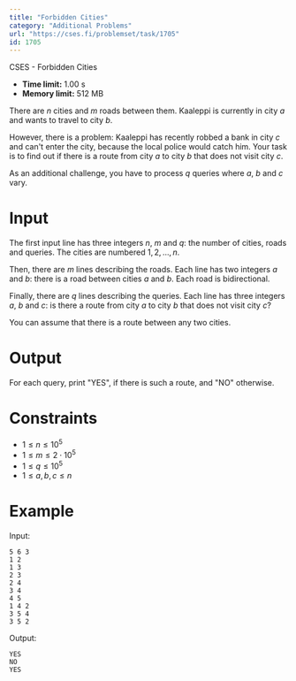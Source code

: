 ```yaml
---
title: "Forbidden Cities"
category: "Additional Problems"
url: "https://cses.fi/problemset/task/1705"
id: 1705
---
```


CSES - Forbidden Cities

  * **Time limit:** 1.00 s
  * **Memory limit:** 512 MB

There are $n$ cities and $m$ roads between them. Kaaleppi is currently in city
$a$ and wants to travel to city $b$.

However, there is a problem: Kaaleppi has recently robbed a bank in city $c$
and can't enter the city, because the local police would catch him. Your task
is to find out if there is a route from city $a$ to city $b$ that does not
visit city $c$.

As an additional challenge, you have to process $q$ queries where $a$, $b$ and
$c$ vary.

# Input

The first input line has three integers $n$, $m$ and $q$: the number of
cities, roads and queries. The cities are numbered $1,2,\dots,n$.

Then, there are $m$ lines describing the roads. Each line has two integers $a$
and $b$: there is a road between cities $a$ and $b$. Each road is
bidirectional.

Finally, there are $q$ lines describing the queries. Each line has three
integers $a$, $b$ and $c$: is there a route from city $a$ to city $b$ that
does not visit city $c$?

You can assume that there is a route between any two cities.

# Output

For each query, print "YES", if there is such a route, and "NO" otherwise.

# Constraints

  * $1 \le n \le 10^5$
  * $1 \le m \le 2 \cdot 10^5$
  * $1 \le q \le 10^5$
  * $1 \le a,b,c \le n$

# Example

Input:

    
    
    5 6 3
    1 2
    1 3
    2 3
    2 4
    3 4
    4 5
    1 4 2
    3 5 4
    3 5 2
    

Output:

    
    
    YES
    NO
    YES
    

